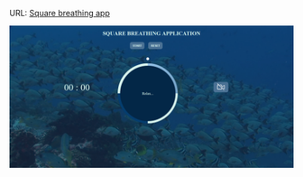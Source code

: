 URL:  <a href="https://aneta-laurent.github.io/breath-app/" class="text-center" target="_blank"
                >Square breathing app</a>

<img src="/img/screenshot.png" alt="citybike"> 


